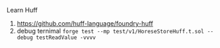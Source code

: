 Learn Huff 

1. https://github.com/huff-language/foundry-huff
2. debug ternimal 
    `forge test --mp test/v1/HoreseStoreHuff.t.sol --debug testReadValue -vvvv`